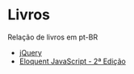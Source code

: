 # Livros

Relação de livros em pt-BR

- [jQuery](https://github.com/cerebrobr/livros/tree/master/Jquery)
- [Eloquent JavaScript - 2ª Edição](http://eloquentjavascript.com.br/)
